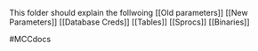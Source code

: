 This folder should explain the follwoing
[[Old parameters]] [[New Parameters]]
[[Database Creds]] [[Tables]] [[Sprocs]] [[Binaries]]

#MCCdocs
